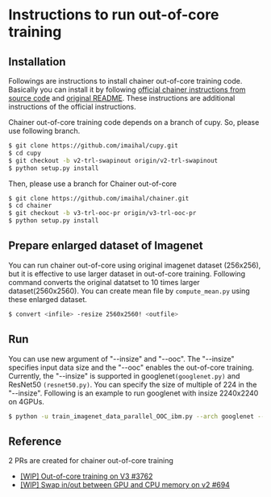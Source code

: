 # Instructions to run out-of-core training

## Installation

Followings are instructions to install chainer out-of-core training code.
Basically you can install it by following [official chainer instructions from source code](https://docs.chainer.org/en/stable/install.html#install-chainer-from-source) and [original README](./README.md). These instructions are additional instructions of the official instructions.

Chainer out-of-core training code depends on a branch of cupy. So, please use following branch.
```sh
$ git clone https://github.com/imaihal/cupy.git
$ cd cupy
$ git checkout -b v2-trl-swapinout origin/v2-trl-swapinout
$ python setup.py install
```

Then, please use a branch for Chainer out-of-core
```sh
$ git clone https://github.com/imaihal/chainer.git
$ cd chainer
$ git checkout -b v3-trl-ooc-pr origin/v3-trl-ooc-pr
$ python setup.py install
```

## Prepare enlarged dataset of Imagenet
You can run chainer out-of-core using original imagenet dataset (256x256), but it is effective to use larger dataset in out-of-core training. Following command converts the original datatset to 10 times larger dataset(2560x2560). You can create mean file by `compute_mean.py` using these enlarged dataset.

```sh
$ convert <infile> -resize 2560x2560! <outfile>
```

## Run

You can use new argument of "--insize" and "--ooc". The "--insize" specifies input data size and the "--ooc" enables the out-of-core training. Currently, the "--insize" is supported in googlenet`(googlenet.py)` and ResNet50 `(resnet50.py)`. You can specify the size of multiple of 224 in the "--insize".
Following is an example to run googlenet with insize 2240x2240 on 4GPUs.
```sh
$ python -u train_imagenet_data_parallel_OOC_ibm.py --arch googlenet --insize 2240 --batchsize <mini batch size> --iteration <iterations> --gpu 0 1 2 3 --mean <mean file> --loaderjob <num of parallel data loading processes> --val_batchsize <Validation minibatch size> --out <Output directory> --ooc --root <Root directory path of image files> <Path to training image-label list file> <Path to validation image-label list file>
```

## Reference

2 PRs are created for chainer out-of-core training
* [\[WIP\] Out-of-core training on V3 #3762](https://github.com/chainer/chainer/pull/3762)
* [\[WIP\] Swap in/out between GPU and CPU memory on v2 #694](https://github.com/cupy/cupy/pull/694)
